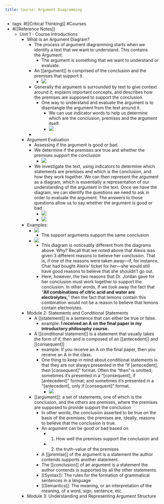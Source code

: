```yaml
---
title: Course: Argument Diagramming
---
```


- tags: #[[Critical Thinking]] #Courses
- #[[Reference Notes]]
	- Unit 1 - Course Introductions
		- What is an Argument Diagram?
			- The process of argument diagramming starts when we identify a text that we want to understand. This contains the Argument.
				- The argument is something that we want to understand or evaluate.
			- An [[argument]] is comprised of the conclusion and the premises that support it.
				- ![](https://firebasestorage.googleapis.com/v0/b/firescript-577a2.appspot.com/o/imgs%2Fapp%2FReligion%2F4tjN-LTym7.png?alt=media&token=6cfae99f-c17d-4653-961b-b9c6da0de2ad)
			- Generally the argument is surrounded by text to give context around it, explains important concepts, and describes how the premises are supposed to support the conclusion.
				- One way to understand and evaluate the argument is to disentangle the argument from the text around it.
					- We can use indicator words to help us determine which are the conclusion, premises and the argument itself.
					- ![](https://firebasestorage.googleapis.com/v0/b/firescript-577a2.appspot.com/o/imgs%2Fapp%2FReligion%2Fbkerlz8eeV.png?alt=media&token=12d63bd1-28d9-4aa4-b708-9000cd854693)
			-
		- Argument Evaluation
			- Assessing if the argument is good or bad.
			- We determine if the premises are true and whether the premises support the conclusion
				- ![](https://firebasestorage.googleapis.com/v0/b/firescript-577a2.appspot.com/o/imgs%2Fapp%2FReligion%2F8G6CH7OOp-.png?alt=media&token=e83b378a-4ee4-4b59-abd7-1863a58e1064)
			- We investigate the text, using indicators to determine which statements are premises and which is the conclusion, and how they work together. We can then represent the argument as a diagram, which is essentially a representation of our understanding of the argument in the text. Once we have the diagram, we can identify the questions we need to ask in order to evaluate the argument. The answers to those questions allow us to say whether the argument is good or bad.
				- ![](https://firebasestorage.googleapis.com/v0/b/firescript-577a2.appspot.com/o/imgs%2Fapp%2FReligion%2FOzFs6gexqc.png?alt=media&token=8deb0482-6769-4f95-935a-d1cb5cab6f48)
				- ![](https://firebasestorage.googleapis.com/v0/b/firescript-577a2.appspot.com/o/imgs%2Fapp%2FReligion%2FlxRs-uobDB.png?alt=media&token=9935359b-c8d6-443a-aa37-c93564bee567)
		- Examples:
			- ![](https://firebasestorage.googleapis.com/v0/b/firescript-577a2.appspot.com/o/imgs%2Fapp%2FReligion%2FQ-X-Tn4OIo.png?alt=media&token=e8510235-2920-47a4-8c40-c4eedc271de9)
				- The support arguments support the same conclusion
			- ![](https://firebasestorage.googleapis.com/v0/b/firescript-577a2.appspot.com/o/imgs%2Fapp%2FReligion%2FPHkUndF2EF.png?alt=media&token=a620659e-9726-4fde-9987-c12d53a3aa58)
				- This diagram is noticeably different from the diagrams above. Why? Recall that we noted above that Alexis was given 3 different reasons to believe her conclusion. That is, if one of the reasons were taken away—if, for instance, Char had bought Alexis’ ticket for her—she would still have good reasons to believe that she shouldn’t go out.
				- Here, however, the two reasons that Dr. Jordan gave for her conclusion must work together to support the conclusion. In other words, if we took away the fact that “__All combinations of citric acid and water are electrolytes,__” then the fact that lemons contain this combination would not be a reason to believe that lemons contain electrolytes.
		- Module 2: Statements and Conditional Statements
			- A [[statement]] is a sentence that can either be true or false.
				- example: __I received an A on the final paper in my introductory philosophy course.__
			- A [[conditional statement]] is a statement that usually takes the form of if, then and is composed of an [[antecedent]] and [[consequent]]
				- example: If you receive an A on the final paper, then you receive an A in the class.
				- One thing to keep in mind about conditional statements is that they are not always presented in the “If [antecedent], then [consequent]" format. Often the “then” is omitted; sometimes it’s presented in a “[consequent], if [antecedent]” format; and sometimes it’s presented in a “[antecedent], only if [consequent]” format.
					- ![](https://firebasestorage.googleapis.com/v0/b/firescript-577a2.appspot.com/o/imgs%2Fapp%2FReligion%2FitWvBKe_ut.png?alt=media&token=ba774e15-082a-420f-93c3-a7aadc113f90)
			- [[argument]]: a set of statements, one of which is the conclusion, and the others are premises, where the premises are supposed to provide support the conclusion
				- In other words, the conclusion asserted to be true on the basis of the premises; the premises are, ideally, reasons to believe that the conclusion is true.
				- An argument can be good or bad based on
					- 1. How well the premises support the conclusion and
					- 2. the truth-value of the premises
				- A [[premise]] of the argument is a statement the author contends supports another statement.
				- The [[conclusion]] of an argument is a statement the author contends is supported by all the other statements.
				- [[Syntax]]: The rules for the formation of grammatical sentences in a language
				- [[Semantics]]: The meaning, or an interpretation of the meaning, of a word, sign, sentence, etc.
		- Module 3: Understanding and Representing Argument Structure